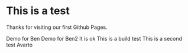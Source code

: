 # This is a test

Thanks for visiting our first Github Pages.

Demo for Ben
Demo for Ben2
It is ok
This is a build test
This is a second test
Avarto